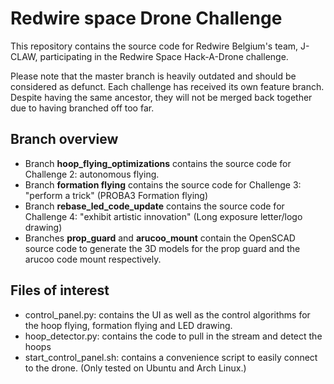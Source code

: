 # Redwire space Drone Challenge

This repository contains the source code for Redwire Belgium's team, J-CLAW, participating in the Redwire Space Hack-A-Drone challenge.

Please note that the master branch is heavily outdated and should be considered as defunct. Each challenge has received its own feature branch. Despite having the same ancestor, they will not be merged back together due to having branched off too far.

## Branch overview

* Branch **hoop_flying_optimizations** contains the source code for Challenge 2: autonomous flying.
* Branch **formation flying** contains the source code for Challenge 3: "perform a trick" (PROBA3 Formation flying)
* Branch **rebase_led_code_update** contains the source code for Challenge 4: "exhibit artistic innovation" (Long exposure letter/logo drawing)
* Branches **prop_guard** and **arucoo_mount** contain the OpenSCAD source code to generate the 3D models for the prop guard and the arucoo code mount respectively.

## Files of interest

* control_panel.py: contains the UI as well as the control algorithms for the hoop flying, formation flying and LED drawing.
* hoop_detector.py: contains the code to pull in the stream and detect the hoops
* start_control_panel.sh: contains a convenience script to easily connect to the drone. (Only tested on Ubuntu and Arch Linux.)

